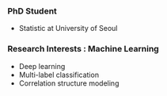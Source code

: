 ### PhD Student 
- Statistic at University of Seoul

### Research Interests : Machine Learning
- Deep learning
- Multi-label classification
- Correlation structure modeling

